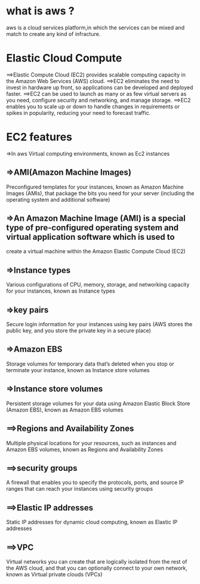 # what is aws ?

aws is a cloud services platform,in which the services can be mixed and match to create any kind of infracture.

# Elastic Cloud Compute

==>Elastic Compute Cloud (EC2) provides scalable computing capacity in the Amazon Web Services (AWS) cloud.
==>EC2 eliminates the need to invest in hardware up front, so applications can be developed and deployed faster.
==>EC2 can be used to launch as many or as few virtual servers as you need, configure security and networking, and manage storage.
==>EC2 enables you to scale up or down to handle changes in requirements or spikes in popularity, reducing your need to forecast traffic.

# EC2 features
=>In aws Virtual computing environments, known as Ec2 instances

## =>AMI(Amazon Machine Images)
Preconfigured templates for your instances, known as Amazon Machine Images (AMIs), that package the bits you need for your server (including the operating system and additional software)

## =>An Amazon Machine Image (AMI) is a special type of pre-configured operating system and virtual application software which is used to
create a virtual machine within the
Amazon Elastic Compute Cloud (EC2)

## =>Instance types
Various configurations of CPU, memory, storage, and networking capacity for your instances, known as Instance types

## =>key pairs
Secure login information for your instances using key pairs (AWS stores the public key, and you store the private key in a secure place)

## =>Amazon EBS
Storage volumes for temporary data that’s deleted when you stop or terminate your instance, known as Instance store volumes

## =>Instance store volumes
Persistent storage volumes for your data using Amazon Elastic Block Store (Amazon EBS), known as Amazon EBS volumes

## ==>Regions and Availability Zones
Multiple physical locations for your resources, such as instances and Amazon EBS volumes, known as Regions and Availability Zones

## ==>security groups
A firewall that enables you to specify the protocols, ports, and source IP ranges that can reach your instances using security groups

## ==>Elastic IP addresses
Static IP addresses for dynamic cloud computing, known as Elastic IP addresses

## ==>VPC
Virtual networks you can create that are logically isolated from the rest of the AWS cloud, and that you can optionally connect to your own network, known as Virtual private clouds (VPCs)

